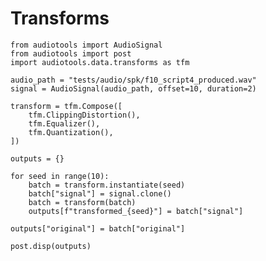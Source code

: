 # Transforms

<!-- ## Running this notebook

This notebook creates a model card for a specified model checkpoint. To run
this notebook, you must ensure that `pandoc` and `codebraid` are installed:

```
# https://pandoc.org/installing.html#linux
pip install codebraid
```

The notebook can be run and its output can be copy/pasted to Discourse via:

```
python -m audiotools.post --discourse notebooks/transforms.md > notebooks/transforms.exec.md
```

The contents of `fuzziness.exec.md` can then be copy-pasted to Discourse.
You can also view the contents without uploading to Discourse by outputting to HTML:

```
python -m audiotools.post notebooks/transforms.md > notebooks/transforms.html
```

Which you can then open in a browser to view. -->

```{.python .cb.nb show=code:none+rich_output+stdout:raw+stderr jupyter_kernel=python3}
from audiotools import AudioSignal
from audiotools import post
import audiotools.data.transforms as tfm

audio_path = "tests/audio/spk/f10_script4_produced.wav"
signal = AudioSignal(audio_path, offset=10, duration=2)

transform = tfm.Compose([
    tfm.ClippingDistortion(),
    tfm.Equalizer(),
    tfm.Quantization(),
])

outputs = {}

for seed in range(10):
    batch = transform.instantiate(seed)
    batch["signal"] = signal.clone()
    batch = transform(batch)
    outputs[f"transformed_{seed}"] = batch["signal"]

outputs["original"] = batch["original"]

post.disp(outputs)
```
